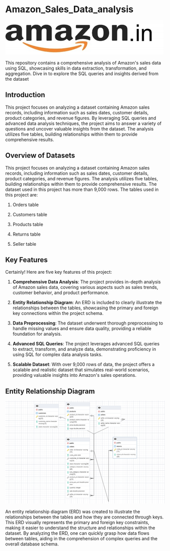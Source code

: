 # Amazon_Sales_Data_analysis
 ![](https://github.com/tejayalamanchi/Amazon_Sales_Data_analysis/blob/main/amzon.jpeg)
 
This repository contains a comprehensive analysis of Amazon's sales data using SQL, showcasing skills in data extraction, transformation, and aggregation. Dive in to explore the SQL queries and insights derived from the dataset

## Introduction

This project focuses on analyzing a dataset containing Amazon sales records, including information such as sales dates, customer details, product categories, and revenue figures. By leveraging SQL queries and advanced data analysis techniques, the project aims to answer a variety of questions and uncover valuable insights from the dataset. The analysis utilizes five tables, building relationships within them to provide comprehensive results.

## Overview of Datasets

This project focuses on analyzing a dataset containing Amazon sales records, including information such as sales dates, customer details, product categories, and revenue figures. The analysis utilizes five tables, building relationships within them to provide comprehensive results. The dataset used in this project has more than 9,000 rows. The tables used in this project are:

1. Orders table

2. Customers table

3. Products table

4. Returns table

5. Seller table

## Key Features

Certainly! Here are five key features of this project:

1. **Comprehensive Data Analysis**: The project provides in-depth analysis of Amazon sales data, covering various aspects such as sales trends, customer behavior, and product performance.
   
2. **Entity Relationship Diagram**: An ERD is included to clearly illustrate the relationships between the tables, showcasing the primary and foreign key connections within the project schema.

3. **Data Preprocessing**: The dataset underwent thorough preprocessing to handle missing values and ensure data quality, providing a reliable foundation for analysis.

4. **Advanced SQL Queries**: The project leverages advanced SQL queries to extract, transform, and analyze data, demonstrating proficiency in using SQL for complex data analysis tasks.

5. **Scalable Dataset**: With over 9,000 rows of data, the project offers a scalable and realistic dataset that simulates real-world scenarios, providing valuable insights into Amazon's sales operations.




## Entity Relationship Diagram

![](https://github.com/tejayalamanchi/Amazon_Sales_Data_analysis/blob/main/entity_relationship_diagram..png)

An entity relationship diagram (ERD) was created to illustrate the relationships between the tables and how they are connected through keys. This ERD visually represents the primary and foreign key constraints, making it easier to understand the structure and relationships within the dataset. By analyzing the ERD, one can quickly grasp how data flows between tables, aiding in the comprehension of complex queries and the overall database schema.








